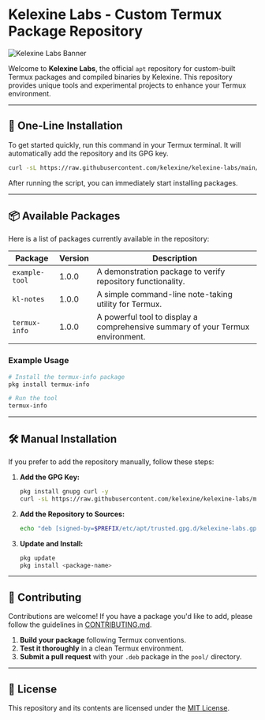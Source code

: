 # Kelexine Labs - Custom Termux Package Repository

![Kelexine Labs Banner](https://raw.githubusercontent.com/kelexine/kelexine-labs/main/docs/banner.png)

Welcome to **Kelexine Labs**, the official `apt` repository for custom-built Termux packages and compiled binaries by Kelexine. This repository provides unique tools and experimental projects to enhance your Termux environment.

---

## 🚀 One-Line Installation

To get started quickly, run this command in your Termux terminal. It will automatically add the repository and its GPG key.

```bash
curl -sL https://raw.githubusercontent.com/kelexine/kelexine-labs/main/install-repo.sh | bash
```

After running the script, you can immediately start installing packages.

---

## 📦 Available Packages

Here is a list of packages currently available in the repository:

| Package         | Version | Description                                                                 |
|-----------------|---------|-----------------------------------------------------------------------------|
| `example-tool`  | 1.0.0   | A demonstration package to verify repository functionality.                 |
| `kl-notes`      | 1.0.0   | A simple command-line note-taking utility for Termux.       |
| `termux-info`   | 1.0.0   | A powerful tool to display a comprehensive summary of your Termux environment. |

### Example Usage

```bash
# Install the termux-info package
pkg install termux-info

# Run the tool
termux-info
```

---

## 🛠️ Manual Installation

If you prefer to add the repository manually, follow these steps:

1.  **Add the GPG Key:**

    ```bash
    pkg install gnupg curl -y
    curl -sL https://raw.githubusercontent.com/kelexine/kelexine-labs/main/gpg_public_key.asc | gpg --dearmor > $PREFIX/etc/apt/trusted.gpg.d/kelexine-labs.gpg
    ```

2.  **Add the Repository to Sources:**

    ```bash
    echo "deb [signed-by=$PREFIX/etc/apt/trusted.gpg.d/kelexine-labs.gpg] https://kelexine.github.io/kelexine-labs kelexine main" > $PREFIX/etc/apt/sources.list.d/kelexine-labs.list
    ```

3.  **Update and Install:**

    ```bash
    pkg update
    pkg install <package-name>
    ```

---

## 🤝 Contributing

Contributions are welcome! If you have a package you'd like to add, please follow the guidelines in [CONTRIBUTING.md](CONTRIBUTING.md).

1.  **Build your package** following Termux conventions.
2.  **Test it thoroughly** in a clean Termux environment.
3.  **Submit a pull request** with your `.deb` package in the `pool/` directory.

---

## 📜 License

This repository and its contents are licensed under the [MIT License](LICENSE).